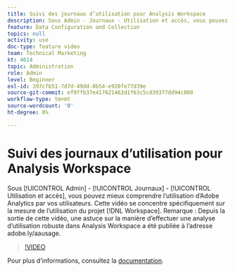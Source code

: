 ```yaml
---
title: Suivi des journaux d’utilisation pour Analysis Workspace
description: Sous Admin - Journaux - Utilisation et accès, vous pouvez mieux comprendre l’utilisation d’Adobe Analytics par vos utilisateurs. Cette vidéo porte spécifiquement sur la mesure de l’utilisation des projets Workspace.
feature: Data Configuration and Collection
topics: null
activity: use
doc-type: feature video
team: Technical Marketing
kt: 4024
topic: Administration
role: Admin
level: Beginner
exl-id: 397cfb51-7d7d-49dd-8b54-e928fe77d39e
source-git-commit: ef9ffb37e417621462d1f63c5cd39377dd94c800
workflow-type: tm+mt
source-wordcount: '0'
ht-degree: 0%

---
```


# Suivi des journaux d’utilisation pour Analysis Workspace

Sous [!UICONTROL Admin] - [!UICONTROL Journaux] - [!UICONTROL Utilisation et accès], vous pouvez mieux comprendre l’utilisation d’Adobe Analytics par vos utilisateurs. Cette vidéo se concentre spécifiquement sur la mesure de l’utilisation du projet [!DNL Workspace]. Remarque : Depuis la sortie de cette vidéo, une astuce sur la manière d’effectuer une analyse d’utilisation robuste dans Analysis Workspace a été publiée à l’adresse adobe.ly/aausage.

>[!VIDEO](https://video.tv.adobe.com/v/29768/?quality=12)

Pour plus d’informations, consultez la [documentation](https://experienceleague.adobe.com/docs/analytics/admin/admin-tools/logs.html?lang=en).
